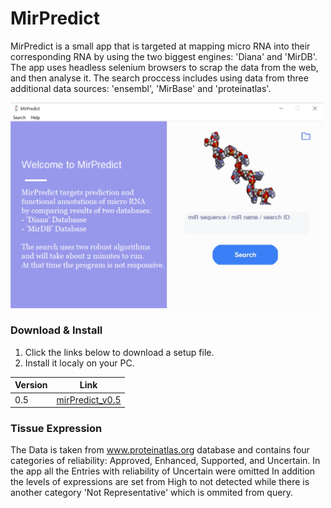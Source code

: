   MirPredict
====================
MirPredict is a small app that is targeted at mapping micro RNA into their
corresponding RNA by using the two biggest engines: 'Diana' and 'MirDB'.
The app uses headless selenium browsers to scrap the data from the web, and 
then analyse it. The search proccess includes using data from three additional
data sources: 'ensembl', 'MirBase' and 'proteinatlas'. 

<img src="shot_1.jpg" width="500">

### Download & Install
1. Click the links below to download a setup file.
2. Install it localy on your PC. 


| Version      | Link |
| ----------- | ----------- |
| 0.5 | [mirPredict_v0.5](https://drive.google.com/file/d/19THfX3aZCVVAPc10DKsL8lz4ab0WXYgG/view?usp=sharing) |

### Tissue Expression
The Data is taken from www.proteinatlas.org database and contains four categories
of reliability: Approved, Enhanced, Supported, and Uncertain. In the app all
the Entries with reliability of Uncertain were omitted
In addition the levels of expressions are set from High to not detected
while there is another category 'Not Representative' which is ommited from
query.
